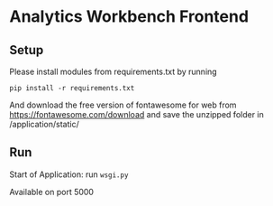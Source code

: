 # Analytics Workbench Frontend

## Setup
Please install modules from requirements.txt by running

`pip install -r requirements.txt`

And download the free version of fontawesome for web from https://fontawesome.com/download 
and save the unzipped folder in /application/static/

## Run
Start of Application: run `wsgi.py`

Available on port 5000